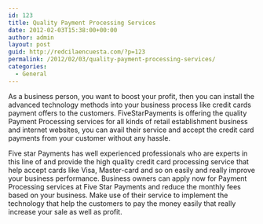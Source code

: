 ```yaml
---
id: 123
title: Quality Payment Processing Services
date: 2012-02-03T15:38:00+00:00
author: admin
layout: post
guid: http://redcilaencuesta.com/?p=123
permalink: /2012/02/03/quality-payment-processing-services/
categories:
  - General
---
```

As a business person, you want to boost your profit, then you can install the advanced technology methods into your business process like credit cards payment offers to the customers. FiveStarPayments is offering the quality Payment Processing services for all kinds of retail establishment business and internet websites, you can avail their service and accept the credit card payments from your customer without any hassle.

Five star Payments has well experienced professionals who are experts in this line of and provide the high quality credit card processing service that help accept cards like Visa, Master-card and so on easily and really improve your business performance. Business owners can apply now for Payment Processing services at Five Star Payments and reduce the monthly fees based on your business. Make use of their service to implement the technology that help the customers to pay the money easily that really increase your sale as well as profit.